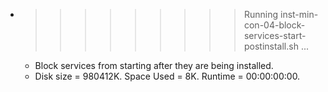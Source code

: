 * >>>>>>>>> Running inst-min-con-04-block-services-start-postinstall.sh ...
  * Block services from starting after they are being installed.
  * Disk size = 980412K. Space Used = 8K. Runtime = 00:00:00:00.
